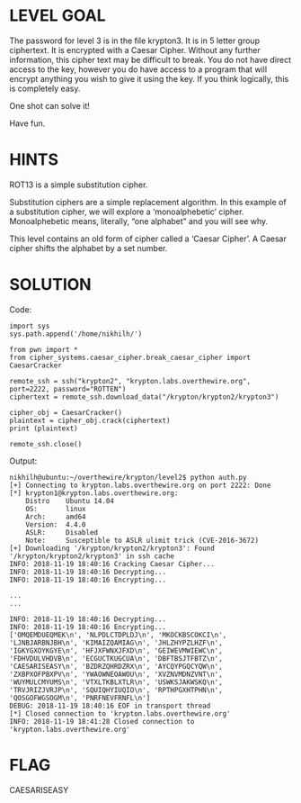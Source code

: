 # LEVEL GOAL

The password for level 3 is in the file krypton3. It is in 5 letter group ciphertext. It is encrypted with a Caesar Cipher. Without any further information, this cipher text may be difficult to break. You do not have direct access to the key, however you do have access to a program that will encrypt anything you wish to give it using the key. If you think logically, this is completely easy.

One shot can solve it!

Have fun.

# HINTS

ROT13 is a simple substitution cipher.

Substitution ciphers are a simple replacement algorithm. In this example of a substitution cipher, we will explore a ‘monoalphebetic’ cipher. Monoalphebetic means, literally, “one alphabet” and you will see why.

This level contains an old form of cipher called a ‘Caesar Cipher’. A Caesar cipher shifts the alphabet by a set number.

# SOLUTION

Code:
```
import sys
sys.path.append('/home/nikhilh/')

from pwn import *
from cipher_systems.caesar_cipher.break_caesar_cipher import CaesarCracker

remote_ssh = ssh("krypton2", "krypton.labs.overthewire.org", port=2222, password="ROTTEN")
ciphertext = remote_ssh.download_data("/krypton/krypton2/krypton3")

cipher_obj = CaesarCracker()
plaintext = cipher_obj.crack(ciphertext)
print (plaintext)

remote_ssh.close()
```

Output:
```
nikhilh@ubuntu:~/overthewire/krypton/level2$ python auth.py 
[+] Connecting to krypton.labs.overthewire.org on port 2222: Done
[*] krypton1@krypton.labs.overthewire.org:
    Distro    Ubuntu 14.04
    OS:       linux
    Arch:     amd64
    Version:  4.4.0
    ASLR:     Disabled
    Note:     Susceptible to ASLR ulimit trick (CVE-2016-3672)
[+] Downloading '/krypton/krypton2/krypton3': Found '/krypton/krypton2/krypton3' in ssh cache
INFO: 2018-11-19 18:40:16 Cracking Caesar Cipher...
INFO: 2018-11-19 18:40:16 Decrypting...
INFO: 2018-11-19 18:40:16 Encrypting...

...
...

INFO: 2018-11-19 18:40:16 Decrypting...
INFO: 2018-11-19 18:40:16 Encrypting...
['OMQEMDUEQMEK\n', 'NLPDLCTDPLDJ\n', 'MKOCKBSCOKCI\n', 'LJNBJARBNJBH\n', 'KIMAIZQAMIAG\n', 'JHLZHYPZLHZF\n', 'IGKYGXOYKGYE\n', 'HFJXFWNXJFXD\n', 'GEIWEVMWIEWC\n', 'FDHVDULVHDVB\n', 'ECGUCTKUGCUA\n', 'DBFTBSJTFBTZ\n', 'CAESARISEASY\n', 'BZDRZQHRDZRX\n', 'AYCQYPGQCYQW\n', 'ZXBPXOFPBXPV\n', 'YWAOWNEOAWOU\n', 'XVZNVMDNZVNT\n', 'WUYMULCMYUMS\n', 'VTXLTKBLXTLR\n', 'USWKSJAKWSKQ\n', 'TRVJRIZJVRJP\n', 'SQUIQHYIUQIO\n', 'RPTHPGXHTPHN\n', 'QOSGOFWGSOGM\n', 'PNRFNEVFRNFL\n']
DEBUG: 2018-11-19 18:40:16 EOF in transport thread
[*] Closed connection to 'krypton.labs.overthewire.org'
INFO: 2018-11-19 18:41:28 Closed connection to 'krypton.labs.overthewire.org'
```

# FLAG

CAESARISEASY
